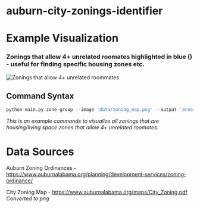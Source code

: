 # auburn-city-zonings-identifier

# Example Visualization 

### Zonings that allow 4+ unrelated roomates highlighted in blue () - useful for finding specific housing zones etc.
![Zonings that allow 4+ unrelated roommates](https://i.ibb.co/hFd8qFmq/annotated-city-zoning-ordinances-overlayed.png)

## Command Syntax

```python
python main.py zone-group --image 'data/zoning_map.png' --output 'areas_allowing_4_unrelated.png' --zones MDRD CRD-E CRD-S CRD-U CRD-W CDD NRD RDD UC UN-E UN-S UN-W R --replacement '#0096FF'
```

*This is an example commands to visualize all zonings that are housing/living space zones that allow 4+ unrelated roomates.*

# Data Sources

Auburn Zoning Ordinances - https://www.auburnalabama.org/planning/development-services/zoning-ordinance/

City Zoning Map - https://www.auburnalabama.org/maps/City_Zoning.pdf 
*Converted to png*
